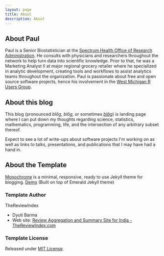 ```yaml
---
layout: page
title: About
description: About
---
```



## About Paul
Paul is a Senior Biostatistician at the [Spectrum Health Office of Research Administration](https://github.com/spectrumhealthresearch). He consults with physicians and researchers throughout the network to help turn data into scientific knowledge. Prior to that, he was a Marketing Analyst II at major regional grocery retailer where he specialized in analytic development, creating tools and workflows to assist analytics teams throughout the organization. Paul is passionate about free and open source software projects, hence his involvement in the [West Michigan R Users Group](https://westmichiganrusergroup.github.io/).

## About this blog
This blog (pronounced *blŏg*, *blôg*, or sometimes [*blăg*](https://xkcd.com/148/)) is landing page where I can put down my thoughts regarding science, statistics, mathematics, programming, life, and the intersection of any arbitrary subset thereof.

Expect to see a lot of write-ups about software projects I'm working on as well as links to talks, presentations, and publications that I may have had a hand in.

## About the Template
[Monochrome](https://github.com/dyutibarma/monochrome) is a minimal, responsive, ready to use Jekyll theme for blogging. [Demo](https://dyutibarma.github.io/monochrome/)
(Built on top of Emerald Jekyll theme)

### Template Author
TheReviewIndex

- Dyuti Barma
- Web site: [Review Aggregation and Summary Site for India - TheReviewIndex.com](https://thereviewindex.com)

### Template License
Released under [MIT License](https://opensource.org/licenses/MIT).
